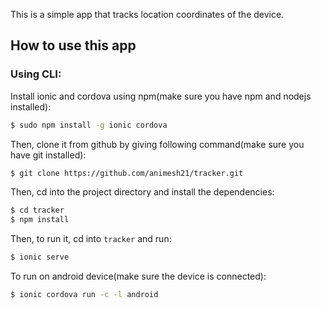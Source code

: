 This is a simple app that tracks location coordinates of the device.

## How to use this app

### Using CLI:

Install ionic and cordova using npm(make sure you have npm and nodejs installed):

```bash
$ sudo npm install -g ionic cordova
```

Then, clone it from github by giving following command(make sure you have git installed):

```bash
$ git clone https://github.com/animesh21/tracker.git
```

Then, cd into the project directory and install the dependencies:

```bash
$ cd tracker
$ npm install
```

Then, to run it, cd into `tracker` and run:

```bash
$ ionic serve
```

To run on android device(make sure the device is connected):

```bash
$ ionic cordova run -c -l android
```



